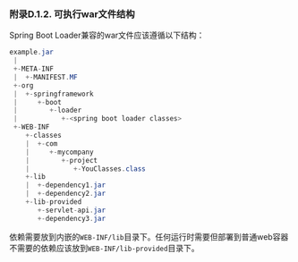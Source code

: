### 附录D.1.2. 可执行war文件结构

Spring Boot Loader兼容的war文件应该遵循以下结构：
```java
example.jar
 |
 +-META-INF
 |  +-MANIFEST.MF
 +-org
 |  +-springframework
 |     +-boot
 |        +-loader
 |           +-<spring boot loader classes>
 +-WEB-INF
    +-classes
    |  +-com
    |     +-mycompany
    |        +-project
    |           +-YouClasses.class
    +-lib
    |  +-dependency1.jar
    |  +-dependency2.jar
    +-lib-provided
       +-servlet-api.jar
       +-dependency3.jar
```
依赖需要放到内嵌的`WEB-INF/lib`目录下。任何运行时需要但部署到普通web容器不需要的依赖应该放到`WEB-INF/lib-provided`目录下。
